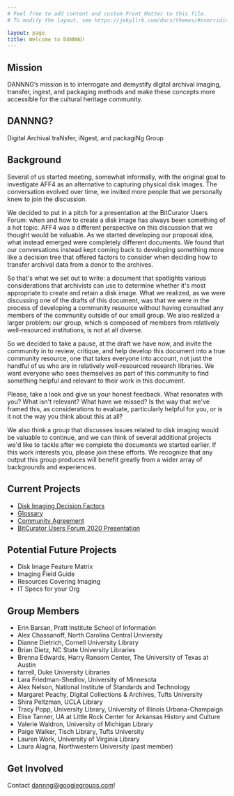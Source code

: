 ```yaml
---
# Feel free to add content and custom Front Matter to this file.
# To modify the layout, see https://jekyllrb.com/docs/themes/#overriding-theme-defaults

layout: page
title: Welcome to DANNNG!
---
```

## Mission
DANNNG’s mission is to interrogate and demystify digital archival imaging, transfer, ingest, and packaging methods and make these concepts more accessible for the cultural heritage community.

## DANNNG?
Digital Archival traNsfer, iNgest, and packagiNg Group

## Background
Several of us started meeting, somewhat informally, with the original goal to investigate AFF4 as an alternative to capturing physical disk images. The conversation evolved over time, we invited more people that we personally knew to join the discussion.

We decided to put in a pitch for a presentation at the BitCurator Users Forum: when and how to create a disk image has always been something of a hot topic. AFF4 was a different perspective on this discussion that we thought would be valuable. As we started developing our proposal idea, what instead emerged were completely different documents. We found that our conversations instead kept coming back to developing something more like a decision tree that offered factors to consider when deciding how to transfer archival data from a donor to the archives.

So that's what we set out to write: a document that spotlights various considerations that archivists can use to determine whether it's most appropriate to create and retain a disk image. What we realized, as we were discussing one of the drafts of this document, was that we were in the process of developing a community resource without having consulted any members of the community outside of our small group. We also realized a larger problem: our group, which is composed of members from relatively well-resourced institutions, is not at all diverse.

So we decided to take a pause, at the draft we have now, and invite the community in to review, critique, and help develop this document into a true community resource, one that takes everyone into account, not just the handful of us who are in relatively well-resourced research libraries. We want everyone who sees themselves as part of this community to find something helpful and relevant to their work in this document.

Please, take a look and give us your honest feedback. What resonates with you? What isn't relevant? What have we missed? Is the way that we've framed this, as considerations to evaluate, particularly helpful for you, or is it not the way you think about this at all?

We also think a group that discusses issues related to disk imaging would be valuable to continue, and we can think of several additional projects we'd like to tackle after we complete the documents we started earlier. If this work interests you, please join these efforts. We recognize that any output this group produces will benefit greatly from a wider array of backgrounds and experiences.

## Current Projects
- [Disk Imaging Decision Factors](https://docs.google.com/document/d/1H3FT-vsjiP9BwbrI8rljzL78EwEmuukLvVwXB_lOCB8/edit?usp=sharing)
- [Glossary](https://docs.google.com/document/d/1hWsq2_7uI2DEgdxJQ0425VCsu4thWvODKFv3D3w6WR0/edit?usp=sharing)
- [Community Agreement](community-agreement.html)
- [BitCurator Users Forum 2020 Presentation](https://docs.google.com/presentation/d/1uK8-Fn_yfgFh1JTXOap05pLqYEwLsD6wSNC0EdvSqc4/edit?usp=sharing)

## Potential Future Projects
- Disk Image Feature Matrix
- Imaging Field Guide
- Resources Covering Imaging
- IT Specs for your Org

## Group Members
- Erin Barsan, Pratt Institute School of Information
- Alex Chassanoff, North Carolina Central Unviersity
- Dianne Dietrich, Cornell University Library
- Brian Dietz, NC State University Libraries
- Brenna Edwards, Harry Ransom Center, The University of Texas at Austin
- farrell, Duke University Libraries
- Lara Friedman-Shedlov, University of Minnesota
- Alex Nelson, National Institute of Standards and Technology
- Margaret Peachy, Digital Collections & Archives, Tufts University
- Shira Peltzman, UCLA Library
- Tracy Popp, University Library, University of Illinois Urbana-Champaign
- Elise Tanner, UA at Little Rock Center for Arkansas History and Culture
- Valerie Waldron, University of Michigan Library
- Paige Walker, Tisch Library, Tufts University
- Lauren Work, University of Virginia Library
- Laura Alagna, Northwestern University (past member)

## Get Involved
Contact <dannng@googlegroups.com>!
